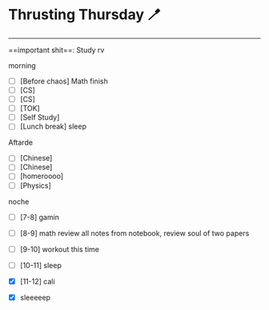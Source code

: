 # Thrusting Thursday 🪥
---
==important shit==: Study rv


morning
- [ ] [Before chaos] Math finish
- [ ] [CS] 
- [ ] [CS] 
- [ ] [TOK] 
- [ ] [Self Study] 
- [ ] [Lunch break] sleep

Aftarde
- [ ] [Chinese] 
- [ ] [Chinese] 
- [ ] [homeroooo] 
- [ ] [Physics] 

noche
- [ ] [7-8] gamin
- [ ] [8-9] math review all notes from notebook, review soul of two papers
- [ ] [9-10] workout this time
- [ ] [10-11] sleep
- [x] [11-12] cali
- [x] sleeeeep

